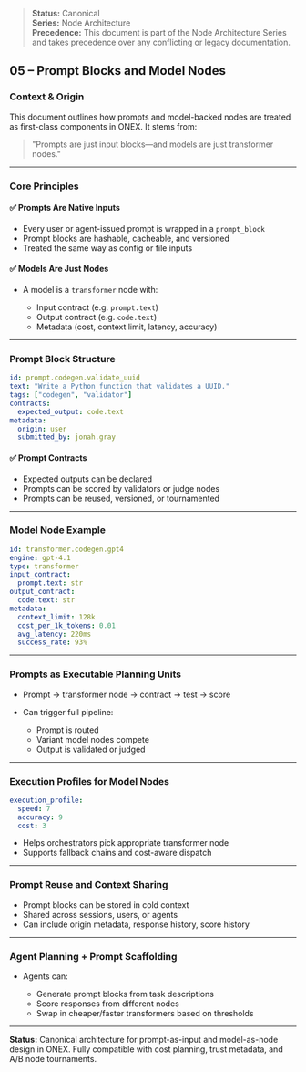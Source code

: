 > **Status:** Canonical  
> **Series:** Node Architecture  
> **Precedence:** This document is part of the Node Architecture Series and takes precedence over any conflicting or legacy documentation. 

## 05 – Prompt Blocks and Model Nodes

### Context & Origin

This document outlines how prompts and model-backed nodes are treated as first-class components in ONEX. It stems from:

> "Prompts are just input blocks—and models are just transformer nodes."

---

### Core Principles

#### ✅ Prompts Are Native Inputs

* Every user or agent-issued prompt is wrapped in a `prompt_block`
* Prompt blocks are hashable, cacheable, and versioned
* Treated the same way as config or file inputs

#### ✅ Models Are Just Nodes

* A model is a `transformer` node with:

  * Input contract (e.g. `prompt.text`)
  * Output contract (e.g. `code.text`)
  * Metadata (cost, context limit, latency, accuracy)

---

### Prompt Block Structure

```yaml
id: prompt.codegen.validate_uuid
text: "Write a Python function that validates a UUID."
tags: ["codegen", "validator"]
contracts:
  expected_output: code.text
metadata:
  origin: user
  submitted_by: jonah.gray
```

#### ✅ Prompt Contracts

* Expected outputs can be declared
* Prompts can be scored by validators or judge nodes
* Prompts can be reused, versioned, or tournamented

---

### Model Node Example

```yaml
id: transformer.codegen.gpt4
engine: gpt-4.1
type: transformer
input_contract:
  prompt.text: str
output_contract:
  code.text: str
metadata:
  context_limit: 128k
  cost_per_1k_tokens: 0.01
  avg_latency: 220ms
  success_rate: 93%
```

---

### Prompts as Executable Planning Units

* Prompt → transformer node → contract → test → score
* Can trigger full pipeline:

  * Prompt is routed
  * Variant model nodes compete
  * Output is validated or judged

---

### Execution Profiles for Model Nodes

```yaml
execution_profile:
  speed: 7
  accuracy: 9
  cost: 3
```

* Helps orchestrators pick appropriate transformer node
* Supports fallback chains and cost-aware dispatch

---

### Prompt Reuse and Context Sharing

* Prompt blocks can be stored in cold context
* Shared across sessions, users, or agents
* Can include origin metadata, response history, score history

---

### Agent Planning + Prompt Scaffolding

* Agents can:

  * Generate prompt blocks from task descriptions
  * Score responses from different nodes
  * Swap in cheaper/faster transformers based on thresholds

---

**Status:** Canonical architecture for prompt-as-input and model-as-node design in ONEX. Fully compatible with cost planning, trust metadata, and A/B node tournaments. 